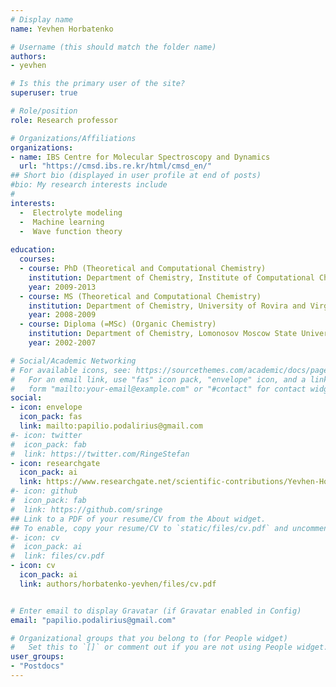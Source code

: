 ```yaml
---
# Display name
name: Yevhen Horbatenko

# Username (this should match the folder name)
authors:
- yevhen

# Is this the primary user of the site?
superuser: true

# Role/position
role: Research professor

# Organizations/Affiliations
organizations:
- name: IBS Centre for Molecular Spectroscopy and Dynamics
  url: "https://cmsd.ibs.re.kr/html/cmsd_en/"
## Short bio (displayed in user profile at end of posts)
#bio: My research interests include 
#
interests:
  -  Electrolyte modeling
  -  Machine learning
  -  Wave function theory
  
education:
  courses:
  - course: PhD (Theoretical and Computational Chemistry)
    institution: Department of Chemistry, Institute of Computational Chemistry and Catalysis, University of Girona, Girona, Spain
    year: 2009-2013
  - course: MS (Theoretical and Computational Chemistry)
    institution: Department of Chemistry, University of Rovira and Virgili, Tarragona, Spain
    year: 2008-2009
  - course: Diploma (=MSc) (Organic Chemistry)
    institution: Department of Chemistry, Lomonosov Moscow State University, Moscow, Russia
    year: 2002-2007

# Social/Academic Networking
# For available icons, see: https://sourcethemes.com/academic/docs/page-builder/#icons
#   For an email link, use "fas" icon pack, "envelope" icon, and a link in the
#   form "mailto:your-email@example.com" or "#contact" for contact widget.
social:
- icon: envelope
  icon_pack: fas
  link: mailto:papilio.podalirius@gmail.com
#- icon: twitter
#  icon_pack: fab
#  link: https://twitter.com/RingeStefan
- icon: researchgate
  icon_pack: ai
  link: https://www.researchgate.net/scientific-contributions/Yevhen-Horbatenko-57529577
#- icon: github
#  icon_pack: fab
#  link: https://github.com/sringe
## Link to a PDF of your resume/CV from the About widget.
## To enable, copy your resume/CV to `static/files/cv.pdf` and uncomment the lines below.
#- icon: cv
#  icon_pack: ai
#  link: files/cv.pdf
- icon: cv
  icon_pack: ai
  link: authors/horbatenko-yevhen/files/cv.pdf


# Enter email to display Gravatar (if Gravatar enabled in Config)
email: "papilio.podalirius@gmail.com"

# Organizational groups that you belong to (for People widget)
#   Set this to `[]` or comment out if you are not using People widget.
user_groups:
- "Postdocs"
---
```



